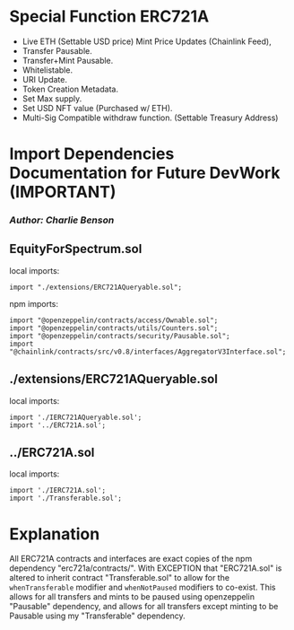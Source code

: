 # Special Function ERC721A

- Live ETH (Settable USD price) Mint Price Updates (Chainlink Feed),
- Transfer Pausable.
- Transfer+Mint Pausable.
- Whitelistable.
- URI Update.
- Token Creation Metadata.
- Set Max supply.
- Set USD NFT value (Purchased w/ ETH).
- Multi-Sig Compatible withdraw function. (Settable Treasury Address)

# Import Dependencies Documentation for Future DevWork (IMPORTANT)

### _Author: Charlie Benson_

## EquityForSpectrum.sol

local imports:

```
import "./extensions/ERC721AQueryable.sol";
```

npm imports:

```
import "@openzeppelin/contracts/access/Ownable.sol";
import "@openzeppelin/contracts/utils/Counters.sol";
import "@openzeppelin/contracts/security/Pausable.sol";
import "@chainlink/contracts/src/v0.8/interfaces/AggregatorV3Interface.sol";
```

## ./extensions/ERC721AQueryable.sol

local imports:

```
import './IERC721AQueryable.sol';
import '../ERC721A.sol';
```

## ../ERC721A.sol

local imports:

```
import './IERC721A.sol';
import './Transferable.sol';
```

# Explanation

All ERC721A contracts and interfaces are exact copies of the npm dependency "erc721a/contracts/".
With EXCEPTION that "ERC721A.sol" is altered to inherit contract "Transferable.sol" to allow for the `whenTransferable` modifier and `whenNotPaused` modifiers to co-exist.
This allows for all transfers and mints to be paused using openzeppelin "Pausable" dependency, and allows for all transfers except minting to be Pausable using my "Transferable" dependency.

